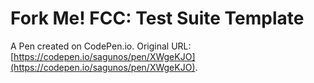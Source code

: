 # Fork Me! FCC: Test Suite Template

A Pen created on CodePen.io. Original URL: [https://codepen.io/sagunos/pen/XWgeKJO](https://codepen.io/sagunos/pen/XWgeKJO).


